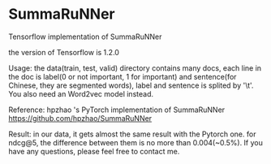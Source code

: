 # SummaRuNNer
Tensorflow implementation  of SummaRuNNer

the version of Tensorflow is 1.2.0

Usage:
   the data(train, test, valid) directory contains many docs, each line in the doc is label(0 or not important, 1 for important) and sentence(for Chinese, they are segmented words), label and sentence is splited by '\t'.
   You also need an Word2vec model instead.

Reference:
   hpzhao 's PyTorch implementation of SummaRuNNer
   https://github.com/hpzhao/SummaRuNNer

Result:
   in our data, it gets almost the same result with the Pytorch one. for ndcg@5, the difference between them is no more than 0.004(~0.5%). 
If you have any questions, please feel free to contact me.
